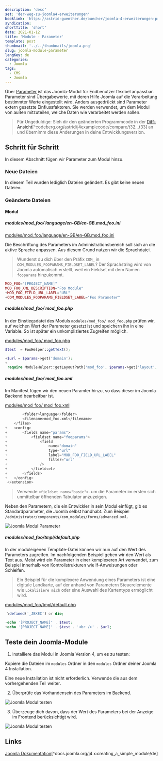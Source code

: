 ```yaml
---
description: 'desc'
set: 'der-weg-zu-joomla4-erweiterungen'
booklink: 'https://astrid-guenther.de/buecher/joomla-4-erweiterungen-programmieren'
syndication:
shortTitle: 'short'
date: 2021-01-12
title: 'Module - Parameter'
template: post
thumbnail: '../../thumbnails/joomla.png'
slug: joomla-module-parameter
langKey: de
categories:
  - Joomla
tags:
  - CMS
  - Joomla
---
```












Über [Parameter](<https://de.wikipedia.org/wiki/Parameter_(Informatik)>) ist das Joomla-Modul für Endbenutzer flexibel anpassbar. Parameter sind Übergabewerte, mit deren Hilfe Joomla auf die Verarbeitung bestimmter Werte eingestellt wird. Anders ausgedrückt sind Parameter extern gesetzte Einflussfaktoren. Sie werden verwendet, um dem Modul von außen mitzuteilen, welche Daten wie verarbeitet werden sollen.<!-- \index{Modul!Parameter} -->

> Für Ungeduldige: Sieh dir den geänderten Programmcode in der [Diff-Ansicht](https://codeberg.org/astrid/j4examplecode/compare/t32...t33)[^codeberg.org/astrid/j4examplecode/compare/t32...t33] an und übernimm diese Änderungen in deine Entwicklungsversion.

## Schritt für Schritt

In diesem Abschnitt fügen wir Parameter zum Modul hinzu.

### Neue Dateien

In diesem Teil wurden lediglich Dateien geändert. Es gibt keine neuen Dateien.

### Geänderte Dateien

#### Modul

<!-- prettier-ignore -->
##### modules/mod\_foo/ language/en-GB/en-GB.mod_foo.ini

[modules/mod_foo/language/en-GB/en-GB.mod_foo.ini](https://codeberg.org/astrid/j4examplecode/src/branch/b8c783812c9acf66a6c0c0a534d5d43b987510c5/src/modules/mod_foo/language/en-GB/en-GB.mod_foo.ini)

Die Beschriftung des Parameters im Administrationsbereich soll sich an die aktive Sprache anpassen. Aus diesem Grund nutzen wir die Sprachdatei.

> Wunderst du dich über den Präfix `COM_` in `COM_MODULES_FOOPARAMS_FIELDSET_LABEL`? Der Sprachstring wird von Joomla automatisch erstellt, weil ein Fieldset mit dem Namen `fooparams` hinzukommt.

```php {diff}
MOD_FOO="[PROJECT_NAME]"
MOD_FOO_XML_DESCRIPTION="Foo Module"
+MOD_FOO_FIELD_URL_LABEL="URL"
+COM_MODULES_FOOPARAMS_FIELDSET_LABEL="Foo Parameter"

```

<!-- prettier-ignore -->
##### modules/mod\_foo/ mod_foo.php

In der Einstiegsdatei des Moduls `modules/mod_foo/ mod_foo.php` prüfen wir, auf welchen Wert der Parameter gesetzt ist und speichern ihn in eine Variable. So ist später ein unkompliziertes Zugreifen möglich.

[modules/mod_foo/ mod_foo.php]()

```php {diff}
$test  = FooHelper::getText();

+$url = $params->get('domain');
+
 require ModuleHelper::getLayoutPath('mod_foo', $params->get('layout', 'default'));
```

<!-- prettier-ignore -->
##### modules/mod\_foo/ mod_foo.xml

Im Manifest fügen wir den neuen Paramter hinzu, so dass dieser im Joomla Backend bearbeitbar ist.

[modules/mod_foo/ mod_foo.xml](https://codeberg.org/astrid/j4examplecode/src/branch/b8c783812c9acf66a6c0c0a534d5d43b987510c5/src/modules/mod_foo/mod_foo.xml)

```php {diff}
 		<folder>language</folder>
 		<filename>mod_foo.xml</filename>
 	</files>
+	<config>
+		<fields name="params">
+			<fieldset name="fooparams">
+				<field
+					name="domain"
+					type="url"
+					label="MOD_FOO_FIELD_URL_LABEL"
+					filter="url"
+				/>
+			</fieldset>
+		</fields>
+	</config>
 </extension>

```

> Verwende `<fieldset name="basic">`. um die Parameter im ersten sich unmittelbar öffnenden Tabulator anzuzeigen.

Neben den Parametern, die ein Entwickler in sein Modul einfügt, gib es Standardparameter, die Joomla selbst handhabt. Zum Beispiel `/administrator/components/com_modules/forms/advanced.xml`.

![Joomla Modul Parameter](/images/j4x38x1.png)

<!-- prettier-ignore -->
##### modules/mod\_foo/tmpl/default.php

In der moduleigenen Template-Datei können wir nun auf den Wert des Parameters zugreifen. Im nachfolgenden Beispiel geben wir den Wert als Text aus. Meist wird ein Parameter in einer komplexeren Art verwendet, zum Beispiel innerhalb von Kontrollstrukturen wie If-Anweisungen oder Schleifen.

> Ein Beispiel für die komplexere Anwendung eines Parameters ist eine digitale Landkarte, auf der anhand von Parametern Steuerelemente wie `Lokalisiere mich` oder eine Auswahl des Kartentyps ermöglicht wird.

[modules/mod_foo/tmpl/default.php](https://codeberg.org/astrid/j4examplecode/src/branch/b8c783812c9acf66a6c0c0a534d5d43b987510c5/src/modules/mod_foo/tmpl/default.php)

```php {diff}
 \defined('_JEXEC') or die;

-echo '[PROJECT_NAME]' . $test;
+echo '[PROJECT_NAME]' . $test . '<br />' . $url;

```

## Teste dein Joomla-Module

1. Installiere das Modul in Joomla Version 4, um es zu testen:

Kopiere die Dateien im `modules` Ordner in den `modules` Ordner deiner Joomla 4 Installation.

Eine neue Installation ist nicht erforderlich. Verwende die aus dem vorhergehenden Teil weiter.

2. Überprüfe das Vorhandensein des Parameters im Backend.

![Joomla Modul testen](/images/j4x38x4.png)

3. Überzeuge dich davon, dass der Wert des Parameters bei der Anzeige im Frontend berücksichtigt wird.

![Joomla Modul testen](/images/j4x38x2.png)

## Links

[Joomla Dokumentation](https://docs.joomla.org/J4.x:Creating_a_Simple_Module/de)[^docs.joomla.org/j4.x:creating_a_simple_module/de]
<img src="https://vg08.met.vgwort.de/na/b1b369a8350048bcb862ba7bc25cfa44" width="1" height="1" alt="">
